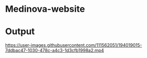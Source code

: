 # Medinova-website
# Output

https://user-images.githubusercontent.com/111562051/194019015-7ddbac47-1030-478c-a4c3-1d3cfb1998a2.mp4

